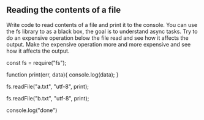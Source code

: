 ## Reading the contents of a file

Write code to read contents of a file and print it to the console. 
You can use the fs library to as a black box, the goal is to understand async tasks. 
Try to do an expensive operation below the file read and see how it affects the output. 
Make the expensive operation more and more expensive and see how it affects the output. 

const fs = require("fs");

function print(err, data){
  console.log(data);
}

fs.readFile("a.txt", "utf-8", print);

fs.readFile("b.txt", "utf-8", print);

console.log("done")